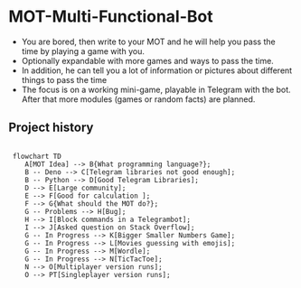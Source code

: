 # MOT-Multi-Functional-Bot

- You are bored, then write to your MOT and he will help you pass the time by playing a game with you.
- Optionally expandable with more games and ways to pass the time.
- In addition, he can tell you a lot of information or pictures about different things to pass the time
- The focus is on a working mini-game, playable in Telegram with the bot. After that more modules (games or random facts) are planned.

## Project history

```mermaid
 
 flowchart TD
    A[MOT Idea] --> B{What programming language?};
    B -- Deno --> C[Telegram libraries not good enough];
    B -- Python --> D[Good Telegram Libraries];
    D --> E[Large community];
    E --> F[Good for calculation ];
    F --> G{What should the MOT do?};
    G -- Problems --> H[Bug];
    H --> I[Block commands in a Telegrambot];
    I --> J[Asked question on Stack Overflow];
    G -- In Progress --> K[Bigger Smaller Numbers Game];
    G -- In Progress --> L[Movies guessing with emojis];
    G -- In Progress --> M[Wordle];
    G -- In Progress --> N[TicTacToe];
    N --> O[Multiplayer version runs];
    O --> PT[Singleplayer version runs];
    
```
